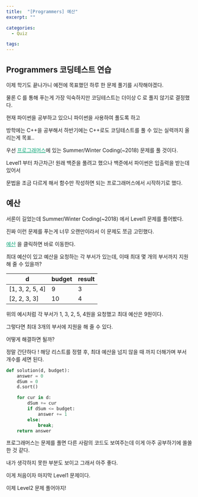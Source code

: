 ```yaml
---
title:  "[Programmers] 예산"
excerpt: ""

categories:
  - Quiz

tags:
---
```


## Programmers 코딩테스트 연습

이제 학기도 끝나가니 예전에 목표했던 하루 한 문제 풀기를 시작해야겠다.

물론 C 를 통해 푸는게 가장 익숙하지만 코딩테스트는 더이상 C 로 풀지 않기로 결정했다.

현재 파이썬을 공부하고 있으니 파이썬을 사용하여 풀도록 하고

방학에는 C++을 공부해서 하반기에는 C++로도 코딩테스트를 풀 수 있는 실력까지 올리는게 목표..

우선 <a href="https://programmers.co.kr/learn/challenges" style="color:#0FA678">프로그래머스</a>에 있는 Summer/Winter Coding(~2018) 문제를 풀 것이다.

Level1 부터 차근차근! 원래 백준을 풀려고 했으나 백준에서 파이썬은 입출력을 받는데 있어서

문법을 조금 다르게 해서 함수만 작성하면 되는 프로그래머스에서 시작하기로 했다.

## 예산

서론이 길었는데 Summer/Winter Coding(~2018) 에서 Level1 문제를 풀어봤다.

진짜 이런 문제를 푸는게 너무 오랜만이라서 이 문제도 쪼금 고민했다.

<a href="https://programmers.co.kr/learn/courses/30/lessons/12982" style="color:#0FA678">예산</a> 을 클릭하면 바로 이동한다.

최대 예산이 있고 예산을 요청하는 각 부서가 있는데, 이때 최대 몇 개의 부서까지 지원해 줄 수 있을까?

| d               | budget | result |
| --------------- | ------ | ------ |
| [1, 3, 2, 5, 4] | 9      | 3      |
| [2, 2, 3, 3]    | 10     | 4      |

위의 예시처럼 각 부서가 1, 3, 2, 5, 4원을 요청했고 최대 예산은 9원이다.

그렇다면 최대 3개의 부서에 지원을 해 줄 수 있다.

어떻게 해결하면 될까?

정말 간단하다 ! 해당 리스트를 정렬 후, 최대 예산을 넘지 않을 때 까지 더해가며 부서 개수를 세면 된다.

```python
def solution(d, budget):
	answer = 0
	dSum = 0
	d.sort()

	for cur in d:
		dSum += cur
		if dSum <= budget:
			answer += 1
		else:
			break;
	return answer
```

프로그래머스는 문제를 풀면 다른 사람의 코드도 보여주는데 이게 아주 공부하기에 쏠쏠한 것 같다.

내가 생각하지 못한 부분도 보이고 그래서 아주 좋다.

이게 처음이자 마지막 Level1 문제이다.

이제 Level2 문제 풀어야지!